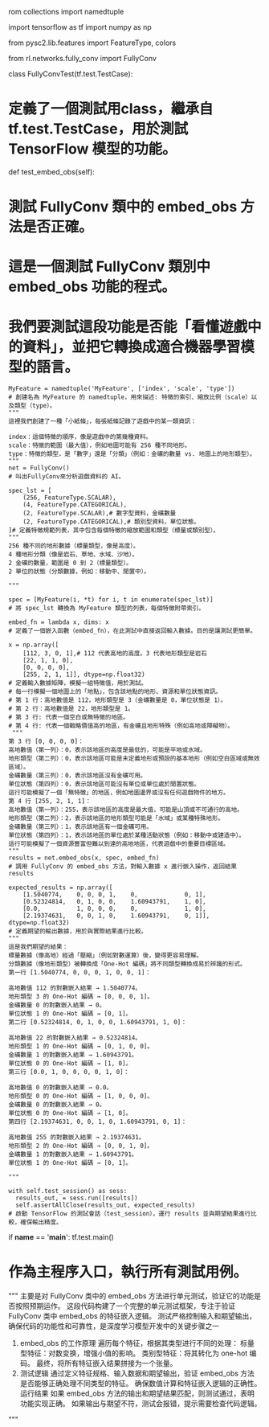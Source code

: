 rom collections import namedtuple

import tensorflow as tf
import numpy as np

from pysc2.lib.features import FeatureType, colors

from rl.networks.fully_conv import FullyConv


class FullyConvTest(tf.test.TestCase):
# 定義了一個測試用class，繼承自 tf.test.TestCase，用於測試 TensorFlow 模型的功能。
  
  def test_embed_obs(self):
  # 測試 FullyConv 類中的 embed_obs 方法是否正確。
  # 這是一個測試 FullyConv 類別中 embed_obs 功能的程式。
  # 我們要測試這段功能是否能「看懂遊戲中的資料」，並把它轉換成適合機器學習模型的語言。
    
    MyFeature = namedtuple('MyFeature', ['index', 'scale', 'type'])
    # 創建名為 MyFeature 的 namedtuple，用來描述: 特徵的索引、縮放比例（scale）以及類型（type）。
    """
    這裡我們創建了一種「小紙條」，每張紙條記錄了遊戲中的某一類資訊：

    index：這個特徵的順序，像是遊戲中的第幾種資料。
    scale：特徵的範圍（最大值），例如地圖可能有 256 種不同地形。
    type：特徵的類型，是「數字」還是「分類」（例如：金礦的數量 vs. 地圖上的地形類型）。
    """
    net = FullyConv()
    # 叫出FullyConv來分析遊戲資料的 AI。
    
    spec_lst = [
        (256, FeatureType.SCALAR),
        (4, FeatureType.CATEGORICAL),
        (2, FeatureType.SCALAR),# 數字型資料，金礦數量
        (2, FeatureType.CATEGORICAL),# 類別型資料，單位狀態。
    ]# 定義特徵規範列表，其中包含每個特徵的縮放範圍和類型（標量或類別型）。
    """
    256 種不同的地形數據（標量類型，像是高度）。
    4 種地形分類（像是岩石、草地、水域、沙地）。
    2 金礦的數量，範圍是 0 到 2（標量類型）。
    2 單位的狀態（分類數據，例如：移動中、閒置中）。

    """
    
    spec = [MyFeature(i, *t) for i, t in enumerate(spec_lst)]
    # 將 spec_lst 轉換為 MyFeature 類型的列表，每個特徵附帶索引。
    
    embed_fn = lambda x, dims: x
    # 定義了一個嵌入函數（embed_fn），在此測試中直接返回輸入數據。目的是讓測試更簡單。
   
    x = np.array([
        [112, 3, 0, 1],# 112 代表高地的高度。3 代表地形類型是岩石
        [22, 1, 1, 0],
        [0, 0, 0, 0],
        [255, 2, 1, 1]], dtype=np.float32)
    # 定義輸入數據矩陣，模擬一組特徵值，用於測試。
    # 每一行模擬一個地圖上的「地點」，包含該地點的地形、資源和單位狀態資訊。
    # 第 1 行：高地數值是 112，地形類型是 3（金礦數量是 0，單位狀態是 1）。
    # 第 2 行：高地數值是 22，地形類型是 1。
    # 第 3 行: 代表一個空白或無特徵的地區。
    # 第 4 行: 代表一個戰略價值高的地區，有金礦且地形特殊（例如高地或障礙物）。
     """
    第 3 行 [0, 0, 0, 0]：
    高地數值（第一列）：0，表示該地區的高度是最低的，可能是平地或水域。
    地形類型（第二列）：0，表示該地區可能是未定義地形或預設的基本地形（例如空白區域或無效區域）。
    金礦數量（第三列）：0，表示該地區沒有金礦可用。
    單位狀態（第四列）：0，表示該地區可能沒有單位或單位處於閒置狀態。
    這行可能模擬了一個「無特徵」的地區，例如地圖邊界或沒有任何遊戲物件的地方。
    第 4 行 [255, 2, 1, 1]：
    高地數值（第一列）：255，表示該地區的高度是最大值，可能是山頂或不可通行的高地。
    地形類型（第二列）：2，表示該地區的地形類型可能是「水域」或某種特殊地形。
    金礦數量（第三列）：1，表示該地區有一個金礦可用。
    單位狀態（第四列）：1，表示該地區的單位處於某種活動狀態（例如：移動中或建造中）。
    這行可能模擬了一個資源豐富但難以到達的高地地區，代表遊戲中的重要目標區域。
    """   
    results = net.embed_obs(x, spec, embed_fn)
    # 調用 FullyConv 的 embed_obs 方法，對輸入數據 x 進行嵌入操作，返回結果 results

    expected_results = np.array([
        [1.5040774,    0, 0, 0, 1,    0,             0, 1],
        [0.52324814,   0, 1, 0, 0,    1.60943791,    1, 0],
        [0.0,          1, 0, 0, 0,    0,             1, 0],
        [2.19374631,   0, 0, 1, 0,    1.60943791,    0, 1]], dtype=np.float32)
    # 定義期望的輸出數據，用於與實際結果進行比較。
    """
    這是我們期望的結果：
    標量數據（像高地）經過「壓縮」（例如對數運算）後，變得更容易理解。
    分類數據（像地形類型）被轉換成「One-Hot 編碼」將不同類型轉換成易於辨識的形式。
    第一行 [1.5040774, 0, 0, 0, 1, 0, 0, 1]：

    高地數值 112 的對數嵌入結果 → 1.5040774。
    地形類型 3 的 One-Hot 編碼 → [0, 0, 0, 1]。
    金礦數量 0 的對數嵌入結果 → 0。
    單位狀態 1 的 One-Hot 編碼 → [0, 1]。
    第二行 [0.52324814, 0, 1, 0, 0, 1.60943791, 1, 0]：

    高地數值 22 的對數嵌入結果 → 0.52324814。
    地形類型 1 的 One-Hot 編碼 → [0, 1, 0, 0]。
    金礦數量 1 的對數嵌入結果 → 1.60943791。
    單位狀態 0 的 One-Hot 編碼 → [1, 0]。
    第三行 [0.0, 1, 0, 0, 0, 0, 1, 0]：

    高地數值 0 的對數嵌入結果 → 0.0。
    地形類型 0 的 One-Hot 編碼 → [1, 0, 0, 0]。
    金礦數量 0 的對數嵌入結果 → 0。
    單位狀態 0 的 One-Hot 編碼 → [1, 0]。
    第四行 [2.19374631, 0, 0, 1, 0, 1.60943791, 0, 1]：

    高地數值 255 的對數嵌入結果 → 2.19374631。
    地形類型 2 的 One-Hot 編碼 → [0, 0, 1, 0]。
    金礦數量 1 的對數嵌入結果 → 1.60943791。
    單位狀態 1 的 One-Hot 編碼 → [0, 1]。
    
    """
    
    with self.test_session() as sess:
      results_out, = sess.run([results])
      self.assertAllClose(results_out, expected_results)
    # 啟動 TensorFlow 的測試會話（test_session），運行 results 並與期望結果進行比較，確保輸出精度。

if __name__ == '__main__':
  tf.test.main()
# 作為主程序入口，執行所有測試用例。

"""
主要是对 FullyConv 类中的 embed_obs 方法进行单元测试，验证它的功能是否按照预期运作。
这段代码构建了一个完整的单元测试框架，专注于验证 FullyConv 类中 embed_obs 的特征嵌入逻辑。
测试严格控制输入和期望输出，确保代码的功能性和可靠性，是深度学习模型开发中的关键步骤之一
1. embed_obs 的工作原理
遍历每个特征，根据其类型进行不同的处理：
标量型特征：对数变换，增强小值的影响。
类别型特征：将其转化为 one-hot 编码。
最终，将所有特征嵌入结果拼接为一个张量。
2. 测试逻辑
通过定义特征规格、输入数据和期望输出，验证 embed_obs 方法是否能够正确处理不同类型的特征。
确保数值计算和特征嵌入逻辑的正确性。
运行结果
如果 embed_obs 方法的输出和期望结果匹配，则测试通过，表明功能实现正确。
如果输出与期望不符，测试会报错，提示需要检查代码逻辑。

"""
